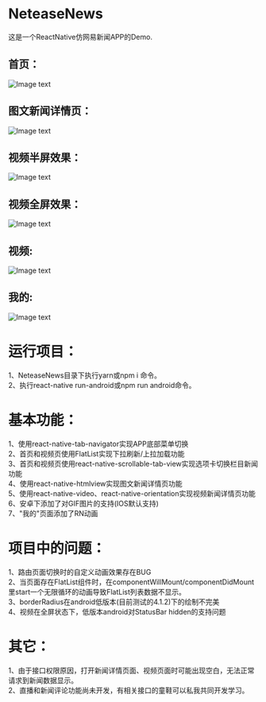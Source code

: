 # NeteaseNews
这是一个ReactNative仿网易新闻APP的Demo.


## 首页：
![Image text](https://github.com/h406621397/ImageRepository/blob/master/Screenshot_1522724420.png)


## 图文新闻详情页：
![Image text](https://github.com/h406621397/ImageRepository/blob/master/Screenshot_1522721716.png)


## 视频半屏效果：
![Image text](https://github.com/h406621397/ImageRepository/blob/master/Screenshot_1523522615.png)


## 视频全屏效果：
![Image text](https://github.com/h406621397/ImageRepository/blob/master/Screenshot_1523522641.png)

## 视频:
![Image text](https://github.com/h406621397/ImageRepository/blob/master/Screenshot_1523522342.png)

## 我的:
![Image text](https://github.com/h406621397/ImageRepository/blob/master/Screenshot_1523170589.png)


# 运行项目：

1、NeteaseNews目录下执行yarn或npm i 命令。<br>
2、执行react-native run-android或npm run android命令。<br>


# 基本功能：
1、使用react-native-tab-navigator实现APP底部菜单切换<br>
2、首页和视频页使用FlatList实现下拉刷新/上拉加载功能<br>
3、首页和视频页使用react-native-scrollable-tab-view实现选项卡切换栏目新闻功能<br>
4、使用react-native-htmlview实现图文新闻详情页功能<br>
5、使用react-native-video、react-native-orientation实现视频新闻详情页功能<br>
6、安卓下添加了对GIF图片的支持(IOS默认支持)<br>
7、"我的"页面添加了RN动画<br>


# 项目中的问题：
1、路由页面切换时的自定义动画效果存在BUG<br>
2、当页面存在FlatList组件时，在componentWillMount/componentDidMount里start一个无限循环的动画导致FlatList列表数据不显示。<br>
3、borderRadius在android低版本(目前测试的4.1.2)下的绘制不完美<br>
4、视频在全屏状态下，低版本android对StatusBar hidden的支持问题<br>


# 其它：
1、由于接口权限原因，打开新闻详情页面、视频页面时可能出现空白，无法正常请求到新闻数据显示。<br>
2、直播和新闻评论功能尚未开发，有相关接口的童鞋可以私我共同开发学习。<br>